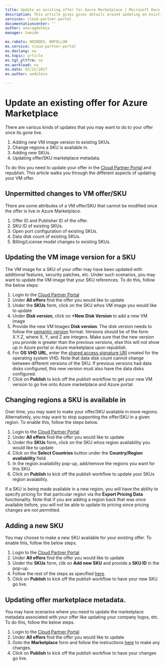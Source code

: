 ```yaml
---
title: Update an existing offer for Azure Marketplace | Microsoft Docs
description: This article gives gives details around updating an existing offer via the cloud partner portal
services: cloud-partner-portal
documentationcenter: ''
author: anuragdalmia
manager: hamidm

ms.robots: NOINDEX, NOFOLLOW
ms.service: cloud-partner-portal
ms.devlang: na
ms.topic: article
ms.tgt_pltfrm: na
ms.workload: na
ms.date: 03/22/2017
ms.author: andalmia

---
```

# Update an existing offer for Azure Marketplace
There are various kinds of updates that you may want to do to your offer once its gone live.

1. Adding new VM image version to existing SKUs.
1. Change regions a SKU is available in. 
1. Adding new SKUs. 
1. Updating offer/SKU marketplace metadata.

To do this you need to update your offer in the [Cloud Partner Portal](https://cloudpartner.azure.com/) and republish. This article walks you through the different aspects of updating your VM offer.

## Unpermitted changes to VM offer/SKU
There are some attributes of a VM offer/SKU that cannot be modified once the offer is live in Azure Marketplace.
1. Offer ID and Publisher ID of the offer.
2. SKU ID of existing SKUs.
3. Open port configuration of existing SKUs.
4. Data disk count of existing SKUs.
5. Billing/License model changes to existing SKUs.

## Updating the VM image version for a SKU
The VM image for a SKU of your offer may have been updated with additional features, security patches, etc. Under such scenarios, you may want to update the VM image that your SKU references. To do this, follow the below steps:
1. Login to the [Cloud Partner Portal](https://cloudpartner.azure.com/)
2. Under **All offers** find the offer you would like to update
3. Under the **SKUs** form, click on the SKU whos VM image you would like to update
4. Under **Disk version**, click on **+New Disk Version** to add a new VM image
5. Provide the new VM Images **Disk version**. The disk version needs to follow the [semantic version](http://semver.org/) format. Versions should be of the form X.Y.Z, where X, Y, and Z are integers. Make sure that the new version you provide is greater than the previous versions, else this will not show up in Azure portal or Azure marketplace upon republish.
6. For **OS VHD URL**, enter the [shared access signature URI](../marketplace-publishing/marketplace-publishing-vm-image-creation.md#52-get-the-shared-access-signature-uri-for-your-vm-images) created for the operating system VHD. Note that data disk count cannot change between different versions of the SKU. If previous versions had data disks configured, this new version must also have the data disks configured. 
7. Click on **Publish** to kick off the publish workflow to get your new VM version to go live onto Azure marketplace and Azure portal. 

## Changing regions a SKU is available in
Over time, you may want to make your offer/SKU available in more regions. Alternatively, you may want to stop supporting the offer/SKU in a given region. To enable this, follow the steps below.

1. Login to the [Cloud Partner Portal](https://cloudpartner.azure.com/)
2. Under **All offers** find the offer you would like to update
3. Under the **SKUs** form, click on the SKU whos region availability you would like to update
4. Click on the **Select Countries** button under the **Country/Region availability** field. 
5. In the region availability pop-up, add/remove the regions you want for this SKU.
6. Click on **Publish** to kick off the publish workflow to update your SKUs region avaiability. 

If a SKU is being made available in a new region, you will have the ability to specify pricing for that particular region via the **Export Pricing Data** functionality. Note that if you are adding a region back that was once available before, you will not be able to update its pricing since pricing changes are not permitted. 

## Adding a new SKU
You may choose to make a new SKU available for your existing offer. To enable this, follow the below steps.

1. Login to the [Cloud Partner Portal](https://cloudpartner.azure.com/)
2. Under **All offers** find the offer you would like to update
3. Under the **SKUs** form, clik on **Add new SKU** and provide a **SKU ID** in the pop-up. 
4. Follow the rest of the steps as specified [here](./cloud-partner-portal-publish-virtual-machine.md).
6. Click on **Publish** to kick off the publish workflow to have your new SKU go live.

## Updating offer marketplace metadata.
You may have scenarios where you need to update the marketplace metadata associated with your offer like updating your company logos, etc. To do this, follow the below steps.

1. Login to the [Cloud Partner Portal](https://cloudpartner.azure.com/)
2. Under **All offers** find the offer you would like to update
3. Goto the **Marketplace** form and follow the instructions [here](./cloud-partner-portal-publish-virtual-machine.md) to make any changes. 
4. Click on **Publish** to kick off the publish workflow to have your changes go live.

